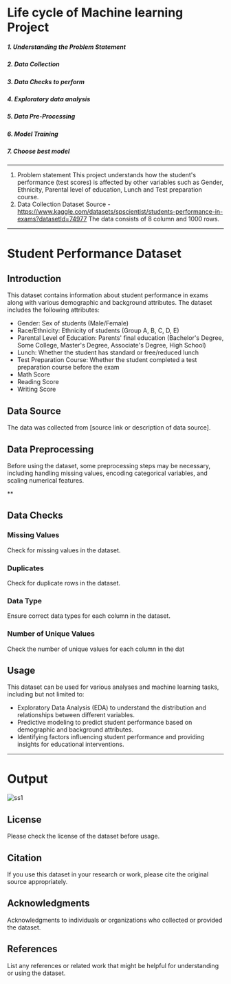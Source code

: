 # Life cycle of Machine learning Project
##### 1. Understanding the Problem Statement
##### 2. Data Collection
##### 3. Data Checks to perform
##### 4. Exploratory data analysis
##### 5. Data Pre-Processing
##### 6. Model Training
##### 7. Choose best model

***

1) Problem statement
This project understands how the student's performance (test scores) is affected by other variables such as Gender, Ethnicity, Parental level of education, Lunch and Test preparation course.
2) Data Collection
Dataset Source - https://www.kaggle.com/datasets/spscientist/students-performance-in-exams?datasetId=74977
The data consists of 8 column and 1000 rows.


***

# Student Performance Dataset

## Introduction
This dataset contains information about student performance in exams along with various demographic and background attributes. The dataset includes the following attributes:

- Gender: Sex of students (Male/Female)
- Race/Ethnicity: Ethnicity of students (Group A, B, C, D, E)
- Parental Level of Education: Parents' final education (Bachelor's Degree, Some College, Master's Degree, Associate's Degree, High School)
- Lunch: Whether the student has standard or free/reduced lunch
- Test Preparation Course: Whether the student completed a test preparation course before the exam
- Math Score
- Reading Score
- Writing Score

## Data Source
The data was collected from [source link or description of data source].

## Data Preprocessing
Before using the dataset, some preprocessing steps may be necessary, including handling missing values, encoding categorical variables, and scaling numerical features.

** 
## Data Checks

### Missing Values
Check for missing values in the dataset.

### Duplicates
Check for duplicate rows in the dataset.

### Data Type
Ensure correct data types for each column in the dataset.

### Number of Unique Values
Check the number of unique values for each column in the dat


## Usage
This dataset can be used for various analyses and machine learning tasks, including but not limited to:
- Exploratory Data Analysis (EDA) to understand the distribution and relationships between different variables.
- Predictive modeling to predict student performance based on demographic and background attributes.
- Identifying factors influencing student performance and providing insights for educational interventions.

***

# Output

![ss1](https://github.com/RushikeshPati20/ML-Project-Student-performance-indicator/assets/107334243/9afc832b-6a66-4b4f-8f3a-8ed8b0e19bd2)


## License
Please check the license of the dataset before usage.

## Citation
If you use this dataset in your research or work, please cite the original source appropriately.

## Acknowledgments
Acknowledgments to individuals or organizations who collected or provided the dataset.

## References
List any references or related work that might be helpful for understanding or using the dataset.
